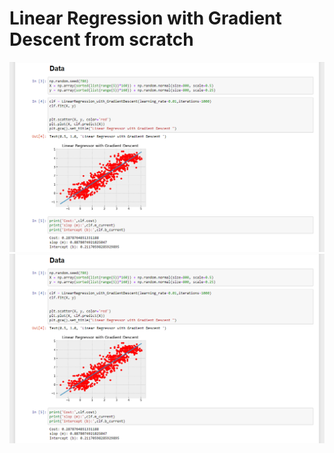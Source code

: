 # Linear Regression with Gradient Descent from scratch
![alt text](https://github.com/moeenkhurram/Linear-Regression-with-Gradient-Descent/blob/main/screenshot-localhost_8888-2021.03.21-18_03_27.png?raw=true)
![alt text](https://github.com/moeenkhurram/Linear-Regression-with-Gradient-Descent/blob/main/screenshot-localhost_8888-2021.03.21-18_03_27.png?raw=true)
